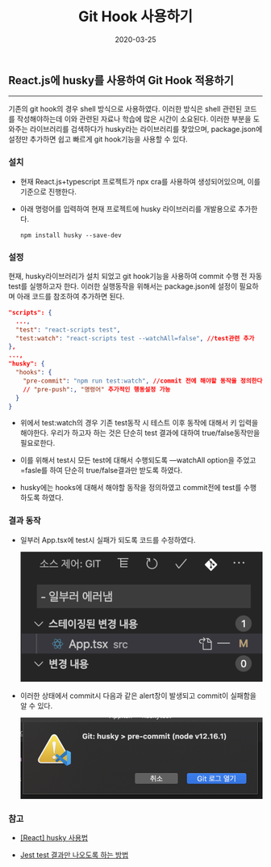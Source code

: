 ﻿---
title: Git Hook 사용하기
date: 2020-03-25
tags:
  - Git
  - Git Hook
keywords:
  - Git
  - Git Hook
  - husky
---

## React.js에 husky를 사용하여 Git Hook 적용하기

---

기존의 git hook의 경우 shell 방식으로 사용하였다. 이러한 방식은 shell 관련된 코드를 작성해야하는데 이와 관련된 자료나 학습에 많은 시간이 소요된다. 이러한 부분을 도와주는 라이브러리를 검색하다가 husky라는 라이브러리를 찾았으며, package.json에 설정만 추가하면 쉽고 빠르게 git hook기능을 사용할 수 있다.

### 설치

- 현재 React.js+typescript 프로젝트가 npx cra를 사용하여 생성되어있으며, 이를 기준으로 진행한다.
- 아래 명령어를 입력하여 현재 프로젝트에 husky 라이브러리를 개발용으로 추가한다.
  
  ```Shell
  npm install husky --save-dev
  ```

### 설정

현재, husky라이브러리가 설치 되었고 git hook기능을 사용하여 commit 수행 전 자동 test를 실행하고자 한다. 이러한 실행동작을 위해서는 package.json에 설정이 필요하며 아래 코드를 참조하여 추가하면 된다.

```JSON
"scripts": {
  ...,
  "test": "react-scripts test",
  "test:watch": "react-scripts test --watchAll=false", //test관련 추가
},
...,
"husky": {
  "hooks": {
    "pre-commit": "npm run test:watch", //commit 전에 해야할 동작을 정의한다.
    // "pre-push":, "명령어" 추가적인 행동설정 가능
  }
}
```

- 위에서 test:watch의 경우 기존 test동작 시 테스트 이후 동작에 대해서 키 입력을 해야한다. 우리가 하고자 하는 것은 단순히 test 결과에 대하여 true/false동작만을 필요로한다.

- 이를 위해서 test시 모든 test에 대해서 수행되도록 —watchAll option을 주었고 =fasle를 하여 단순히 true/false결과만 받도록 하였다.

- husky에는 hooks에 대해서 해야할 동작을 정의하였고 commit전에 test를 수행하도록 하였다.

### 결과 동작

- 일부러 App.tsx에 test시 실패가 되도록 코드를 수정하였다.

    ![Alternate text][commit]

- 이러한 상태에서 commit시 다음과 같은 alert창이 발생되고 commit이 실패함을 알 수 있다.

    ![Alternate text][fail]

### 참고

- [[React] husky 사용법](https://velog.io/@jch9537/React-husky-%EC%82%AC%EC%9A%A9%EB%B2%95-1kk4wj5og4)

- [Jest test 결과만 나오도록 하는 방법](https://stackoverflow.com/questions/39724017/running-cra-jest-in-non-interactive-mode)

[commit]: image1.png 'commit수행'
[fail]: image2.png 'commit실패'

